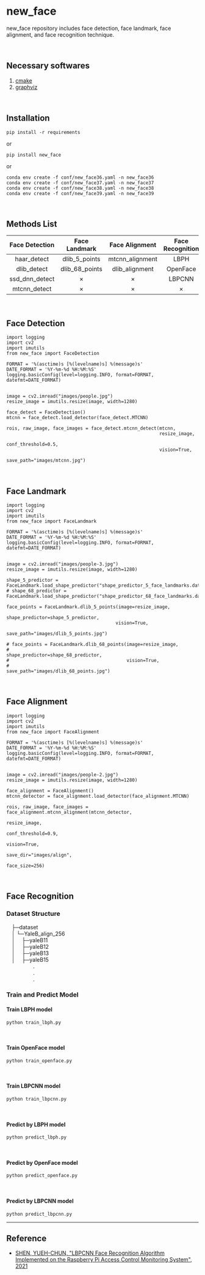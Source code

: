 # new_face

<p>
    new_face repository includes face detection, face landmark, face alignment, and face recognition technique.
<p><br>

## Necessary softwares
1. [cmake](https://cmake.org/download/)
2. [graphviz](https://graphviz.org/download/)

<br>

## Installation
    pip install -r requirements

or

    pip install new_face

or

    conda env create -f conf/new_face36.yaml -n new_face36
    conda env create -f conf/new_face37.yaml -n new_face37
    conda env create -f conf/new_face38.yaml -n new_face38
    conda env create -f conf/new_face39.yaml -n new_face39
<br>

## Methods List
Face Detection  | Face Landmark  | Face Alignment  | Face Recognition
:--------------:|:--------------:|:---------------:|:----------------:
 haar_detect    | dlib_5_points  | mtcnn_alignment |       LBPH
 dlib_detect    | dlib_68_points | dlib_alignment  |     OpenFace
 ssd_dnn_detect |       ×        |        ×        |      LBPCNN
 mtcnn_detect   |       ×        |        ×        |         ×
<br>

## Face Detection
    import logging
    import cv2
    import imutils
    from new_face import FaceDetection

    FORMAT = '%(asctime)s [%(levelname)s] %(message)s'
    DATE_FORMAT = '%Y-%m-%d %H:%M:%S'
    logging.basicConfig(level=logging.INFO, format=FORMAT, datefmt=DATE_FORMAT)


    image = cv2.imread("images/people.jpg")
    resize_image = imutils.resize(image, width=1280)

    face_detect = FaceDetection()
    mtcnn = face_detect.load_detector(face_detect.MTCNN)

    rois, raw_image, face_images = face_detect.mtcnn_detect(mtcnn,
                                                            resize_image,
                                                            conf_threshold=0.5,
                                                            vision=True,
                                                            save_path="images/mtcnn.jpg")
<br>


## Face Landmark
    import logging
    import cv2
    import imutils
    from new_face import FaceLandmark

    FORMAT = '%(asctime)s [%(levelname)s] %(message)s'
    DATE_FORMAT = '%Y-%m-%d %H:%M:%S'
    logging.basicConfig(level=logging.INFO, format=FORMAT, datefmt=DATE_FORMAT)


    image = cv2.imread("images/people-3.jpg")
    resize_image = imutils.resize(image, width=1280)

    shape_5_predictor = FaceLandmark.load_shape_predictor("shape_predictor_5_face_landmarks.dat")
    # shape_68_predictor = FaceLandmark.load_shape_predictor("shape_predictor_68_face_landmarks.dat")

    face_points = FaceLandmark.dlib_5_points(image=resize_image,
                                            shape_predictor=shape_5_predictor,
                                            vision=True,
                                            save_path="images/dlib_5_points.jpg")

    # face_points = FaceLandmark.dlib_68_points(image=resize_image,
    #                                           shape_predictor=shape_68_predictor,
    #                                           vision=True,
    #                                           save_path="images/dlib_68_points.jpg")
<br>


## Face Alignment
    import logging
    import cv2
    import imutils
    from new_face import FaceAlignment

    FORMAT = '%(asctime)s [%(levelname)s] %(message)s'
    DATE_FORMAT = '%Y-%m-%d %H:%M:%S'
    logging.basicConfig(level=logging.INFO, format=FORMAT, datefmt=DATE_FORMAT)


    image = cv2.imread("images/people-2.jpg")
    resize_image = imutils.resize(image, width=1280)

    face_alignment = FaceAlignment()
    mtcnn_detector = face_alignment.load_detector(face_alignment.MTCNN)

    rois, raw_image, face_images = face_alignment.mtcnn_alignment(mtcnn_detector,
                                                                  resize_image,
                                                                  conf_threshold=0.9,
                                                                  vision=True,
                                                                  save_dir="images/align",
                                                                  face_size=256)
<br>


## Face Recognition
### Dataset Structure
<p>
&emsp;├─dataset<br>
&emsp;│  └─YaleB_align_256<br>
&emsp;│  &emsp;├─yaleB11<br>
&emsp;│  &emsp;├─yaleB12<br>
&emsp;│  &emsp;├─yaleB13<br>
&emsp;│  &emsp;├─yaleB15<br>
&emsp;&emsp;&emsp;&emsp;&emsp;.<br>
&emsp;&emsp;&emsp;&emsp;&emsp;.<br>
&emsp;&emsp;&emsp;&emsp;&emsp;.<br>
</p>

### Train and Predict Model
#### Train **LBPH** model
    python train_lbph.py
<br>

#### Train **OpenFace** model
    python train_openface.py
<br>

#### Train **LBPCNN** model
    python train_lbpcnn.py
<br>

#### Predict by **LBPH** model
    python predict_lbph.py
<br>

#### Predict by **OpenFace** model
    python predict_openface.py
<br>

#### Predict by **LBPCNN** model
    python predict_lbpcnn.py

---

## **Reference**
* [SHEN, YUEH-CHUN, "LBPCNN Face Recognition Algorithm Implemented on the Raspberry Pi Access Control Monitoring System", 2021](https://hdl.handle.net/11296/hytkck)
